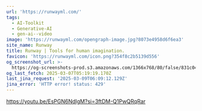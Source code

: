 ```yaml
---
url: 'https://runwayml.com/'
tags:
  - AI-Toolkit
  - Generative-AI
  - gen-ai--video
image: 'https://runwayml.com/opengraph-image.jpg?8073e4958d6f6ea3'
site_name: Runway
title: Runway | Tools for human imagination.
favicon: 'https://runwayml.com/icon.png?354f8c2b5139d556'
og_screenshot_url: >-
  https://og-screenshots-prod.s3.amazonaws.com/1366x768/80/false/831c0443aa5bad463db872b9f085839c825e912f4ddc72a7a40e95e06e39df8f.jpeg
og_last_fetch: 2025-03-07T05:19:19.170Z
last_jina_request: '2025-03-09T06:09:12.129Z'
jina_error: 'HTTP error! status: 429'
---
```


https://youtu.be/EsPGN6NdIgM?si=3ftDM-Q1PwQRqRar
